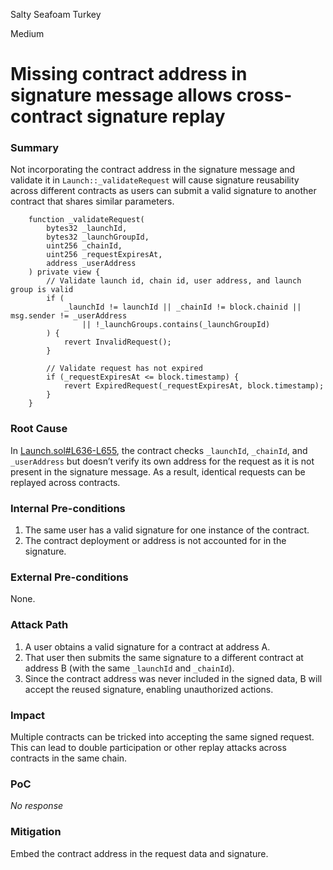 Salty Seafoam Turkey

Medium

# Missing contract address in signature message allows cross-contract signature replay

### Summary

Not incorporating the contract address in the signature message and validate it in `Launch::_validateRequest` will cause signature reusability across different contracts as users can submit a valid signature to another contract that shares similar parameters.

```solidity
    function _validateRequest(
        bytes32 _launchId,
        bytes32 _launchGroupId,
        uint256 _chainId,
        uint256 _requestExpiresAt,
        address _userAddress
    ) private view {
        // Validate launch id, chain id, user address, and launch group is valid
        if (
            _launchId != launchId || _chainId != block.chainid || msg.sender != _userAddress
                || !_launchGroups.contains(_launchGroupId)
        ) {
            revert InvalidRequest();
        }

        // Validate request has not expired
        if (_requestExpiresAt <= block.timestamp) {
            revert ExpiredRequest(_requestExpiresAt, block.timestamp);
        }
    }
```

### Root Cause

In [Launch.sol#L636-L655](https://github.com/sherlock-audit/2025-02-rova/blob/main/rova-contracts/src/Launch.sol#L636-L655),  the contract checks `_launchId`, `_chainId`, and `_userAddress` but doesn’t verify its own address for the request as it is not present in the signature message. As a result, identical requests can be replayed across contracts.


### Internal Pre-conditions

1. The same user has a valid signature for one instance of the contract.
2. The contract deployment or address is not accounted for in the signature.

### External Pre-conditions

None.

### Attack Path

1. A user obtains a valid signature for a contract at address A.
2. That user then submits the same signature to a different contract at address B (with the same `_launchId` and `_chainId`).
3. Since the contract address was never included in the signed data, B will accept the reused signature, enabling unauthorized actions.


### Impact

Multiple contracts can be tricked into accepting the same signed request. This can lead to double participation or other replay attacks across contracts in the same chain.

### PoC

_No response_

### Mitigation

Embed the contract address in the request data and signature.